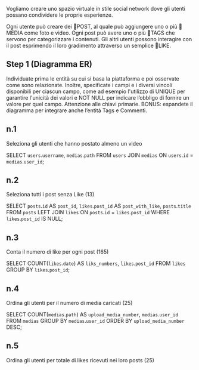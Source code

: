 Vogliamo creare uno spazio virtuale in stile social network 
dove gli utenti possano condividere le proprie esperienze. 

Ogni utente può creare dei 🧐POST, 
al quale può aggiungere uno o più 🧐MEDIA come foto e video. 
Ogni post può avere uno o più 🧐TAGS che servono per categorizzare i contenuti. 
Gli altri utenti possono interagire con il post esprimendo il loro gradimento attraverso un semplice 🧐LIKE.

## Step 1 (Diagramma ER)
Individuate prima le entità su cui si basa la piattaforma e poi osservate come sono relazionate. 
Inoltre, specificate i campi e i diversi vincoli disponibili per ciascun campo, come ad esempio l'utilizzo di UNIQUE per garantire l'unicità dei valori e NOT NULL per indicare l’obbligo di fornire un valore per quel campo. 
Attenzione alle chiavi primarie. 
BONUS: espandete il diagramma per integrare anche l’entità Tags e Commenti.

## n.1
Seleziona gli utenti che hanno postato almeno un video

SELECT `users`.`username`, `medias`.`path` FROM `users` JOIN `medias` ON `users`.`id` = `medias`.`user_id`;

## n.2
Seleziona tutti i post senza Like (13)

SELECT `posts`.`id` AS `post_id`, `likes`.`post_id` AS `post_with_like`, `posts`.`title`
FROM `posts`
LEFT JOIN `likes` ON `posts`.`id` = `likes`.`post_id`
WHERE `likes`.`post_id` IS NULL;

## n.3
Conta il numero di like per ogni post (165)

SELECT COUNT(`likes`.`date`) AS `liks_numbers`, `likes`.`post_id`
FROM `likes`
GROUP BY `likes`.`post_id`;

## n.4
Ordina gli utenti per il numero di media caricati (25) 

SELECT COUNT(`medias`.`path`) AS `upload_media_number`, `medias`.`user_id`
FROM `medias`
GROUP BY `medias`.`user_id`
ORDER BY `upload_media_number` DESC;

## n.5
Ordina gli utenti per totale di likes ricevuti nei loro posts (25) 

